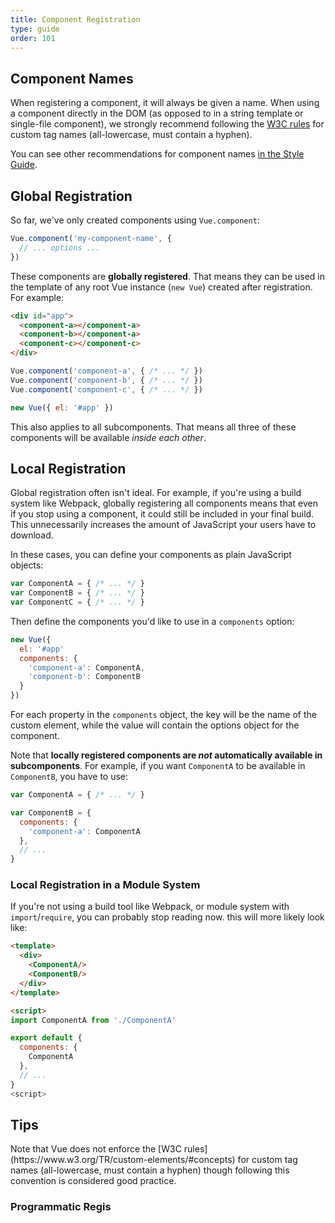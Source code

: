 ```yaml
---
title: Component Registration
type: guide
order: 101
---
```


## Component Names

When registering a component, it will always be given a name. When using a component directly in the DOM (as opposed to in a string template or single-file component), we strongly recommend following the [W3C rules](https://www.w3.org/TR/custom-elements/#concepts) for custom tag names (all-lowercase, must contain a hyphen).

You can see other recommendations for component names [in the Style Guide](../style-guide/#Base-component-names-strongly-recommended).

## Global Registration

So far, we've only created components using `Vue.component`:

```js
Vue.component('my-component-name', {
  // ... options ...
})
```

These components are **globally registered**. That means they can be used in the template of any root Vue instance (`new Vue`) created after registration. For example:

```html
<div id="app">
  <component-a></component-a>
  <component-b></component-a>
  <component-c></component-c>
</div>
```

```js
Vue.component('component-a', { /* ... */ })
Vue.component('component-b', { /* ... */ })
Vue.component('component-c', { /* ... */ })

new Vue({ el: '#app' })
```

This also applies to all subcomponents. That means all three of these components will be available _inside each other_.

## Local Registration

Global registration often isn't ideal. For example, if you're using a build system like Webpack, globally registering all components means that even if you stop using a component, it could still be included in your final build. This unnecessarily increases the amount of JavaScript your users have to download.

In these cases, you can define your components as plain JavaScript objects:

```js
var ComponentA = { /* ... */ }
var ComponentB = { /* ... */ }
var ComponentC = { /* ... */ }
```

Then define the components you'd like to use in a `components` option:

```js
new Vue({
  el: '#app'
  components: {
    'component-a': ComponentA,
    'component-b': ComponentB
  }
})
```

For each property in the `components` object, the key will be the name of the custom element, while the value will contain the options object for the component.

Note that **locally registered components are _not_ automatically available in subcomponents**. For example, if you want `ComponentA` to be available in `ComponentB`, you have to use:

```js
var ComponentA = { /* ... */ }

var ComponentB = {
  components: {
    'component-a': ComponentA
  },
  // ...
}
```

### Local Registration in a Module System

If you're not using a build tool like Webpack, or module system with `import`/`require`, you can probably stop reading now. this will more likely look like:

```html
<template>
  <div>
    <ComponentA/>
    <ComponentB/>
  </div>
</template>

<script>
import ComponentA from './ComponentA'

export default {
  components: {
    ComponentA
  },
  // ...
}
<script>
```

## Tips

<p class="tip">Note that Vue does not enforce the [W3C rules](https://www.w3.org/TR/custom-elements/#concepts) for custom tag names (all-lowercase, must contain a hyphen) though following this convention is considered good practice.</p>

### Programmatic Regis
